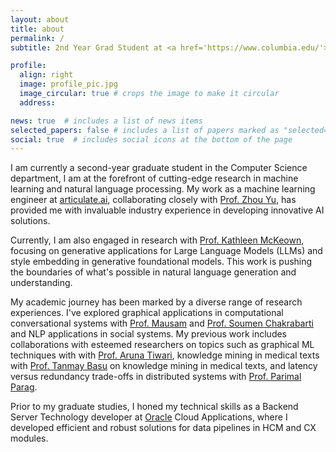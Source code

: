 ```yaml
---
layout: about
title: about
permalink: /
subtitle: 2nd Year Grad Student at <a href='https://www.columbia.edu/'>Columbia University</a>

profile:
  align: right
  image: profile_pic.jpg
  image_circular: true # crops the image to make it circular
  address:

news: true  # includes a list of news items
selected_papers: false # includes a list of papers marked as "selected={true}"
social: true  # includes social icons at the bottom of the page
---
```



I am currently a second-year graduate student in the Computer Science department, I am at the forefront of cutting-edge research in machine learning and natural language processing. My work as a machine learning engineer at <a href='https://www.articulateai.com/'>articulate.ai</a>, collaborating closely with <a href='https://www.cs.columbia.edu/~zhouyu/'>Prof. Zhou Yu</a>, has provided me with invaluable industry experience in developing innovative AI solutions.

Currently, I am also engaged in research with <a href='https://en.wikipedia.org/wiki/Kathleen_McKeown'>Prof. Kathleen McKeown</a>, focusing on generative applications for Large Language Models (LLMs) and style embedding in generative foundational models. This work is pushing the boundaries of what's possible in natural language generation and understanding.

My academic journey has been marked by a diverse range of research experiences. I've explored graphical applications in computational conversational systems with [Prof. Mausam](https://www.cse.iitd.ac.in/~mausam/index.html) and [Prof. Soumen Chakrabarti](https://www.cse.iitb.ac.in/~soumen/) and NLP applications in social systems. My previous work includes collaborations with esteemed researchers on topics such as graphical ML techniques with with [Prof. Aruna Tiwari](https://iiti.ac.in/people/~artiwari/), knowledge mining in medical texts with [Prof. Tanmay Basu](https://sites.google.com/view/tanmaybasu/) on knowledge mining in medical texts, and latency versus redundancy trade-offs in distributed systems with [Prof. Parimal Parag](https://ece.iisc.ac.in/~parimal/).

Prior to my graduate studies, I honed my technical skills as a Backend Server Technology developer at [Oracle](https://oracle.com) Cloud Applications, where I developed efficient and robust solutions for data pipelines in HCM and CX modules.

<!-- 
I am currently involved in research as a research developer at <a href='https://github.com/dair-iitd'>DAIR, IIT Delhi</a> on Conversational Recommendation Systems with Knowledge Base at its backend and am being advised by [Prof. Mausam](https://www.cse.iitd.ac.in/~mausam/index.html) and [Prof. Soumen Chakrabarti](https://www.cse.iitb.ac.in/~soumen/). My research interests include but are not limited to graphical applications in computational conversational and NLP applications in social systems in general.



In the past, I have been involved in research activities with [Prof. Aruna Tiwari](https://iiti.ac.in/people/~artiwari/) on graphical ML techniques and [Prof. Tanmay Basu](https://sites.google.com/view/tanmaybasu/) on knowledge mining in medical texts. Once upon a time, I had the pleasure to work with [Prof. Parimal Parag](https://ece.iisc.ac.in/~parimal/) and [Prof. Vikram Srinivasan](https://eecs.iisc.ac.in/people/vikram-srinivasan/) on understanding and characterising latency versus redundancy trade-offs in distributed systems.

Previously, I also used to serve as a Backend Server Technology developer at Oracle Cloud Applications. At [Oracle](https://oracle.com) , I developed efficient and robust solutions and automations for data pipeline in HCM and CX modules.

 -->
